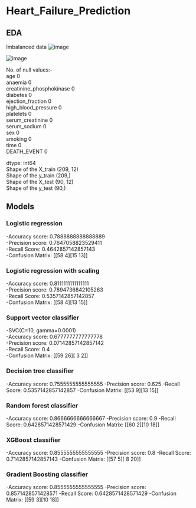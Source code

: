 # Heart_Failure_Prediction

## EDA

Imbalanced data
![image](https://user-images.githubusercontent.com/77159058/196044530-4b6f2a9e-b7d9-4c81-a912-f0bd024d85e5.png)


![image](https://user-images.githubusercontent.com/77159058/196044156-9a70c8f9-a247-4f0a-a069-1c1b8f0caea0.png)

No. of null values:-   
age                         0  
anaemia                     0  
creatinine_phosphokinase    0  
diabetes                    0  
ejection_fraction           0  
high_blood_pressure         0  
platelets                   0  
serum_creatinine            0  
serum_sodium                0  
sex                         0  
smoking                     0  
time                        0  
DEATH_EVENT                 0  
  
dtype: int64  
Shape of the X_train (209, 12)  
Shape of the y_train (209,)  
Shape of the X_test (90, 12)  
Shape of the y_test (90,)  
  
  
## Models


### Logistic regression

-Accuracy score: 0.7888888888888889  
-Precision score: 0.7647058823529411  
-Recall Score: 0.4642857142857143  
-Confusion Matrix: [[58  4][15 13]]  


### Logistic regression with scaling

-Accuracy score: 0.8111111111111111  
-Precision score: 0.7894736842105263  
-Recall Score: 0.5357142857142857  
-Confusion Matrix: [[58  4][13 15]]  


### Support vector classifier

-SVC(C=10, gamma=0.0001)  
-Accuracy score: 0.6777777777777778  
-Precision score: 0.07142857142857142  
-Recall Score: 0.4  
-Confusion Matrix: [[59 26][ 3  2]]  


### Decision tree classifier

-Accuracy score: 0.7555555555555555
-Precision score: 0.625
-Recall Score: 0.5357142857142857
-Confusion Matrix: [[53  9][13 15]]


### Random forest classifier

-Accuracy score: 0.8666666666666667
-Precision score: 0.9
-Recall Score: 0.6428571428571429
-Confusion Matrix: [[60  2][10 18]]


### XGBoost classifier

-Accuracy score: 0.8555555555555555
-Precision score: 0.8
-Recall Score: 0.7142857142857143
-Confusion Matrix: [[57  5][ 8 20]]


### Gradient Boosting classifier

-Accuracy score: 0.8555555555555555
-Precision score: 0.8571428571428571
-Recall Score: 0.6428571428571429
-Confusion Matrix: [[59  3][10 18]]
